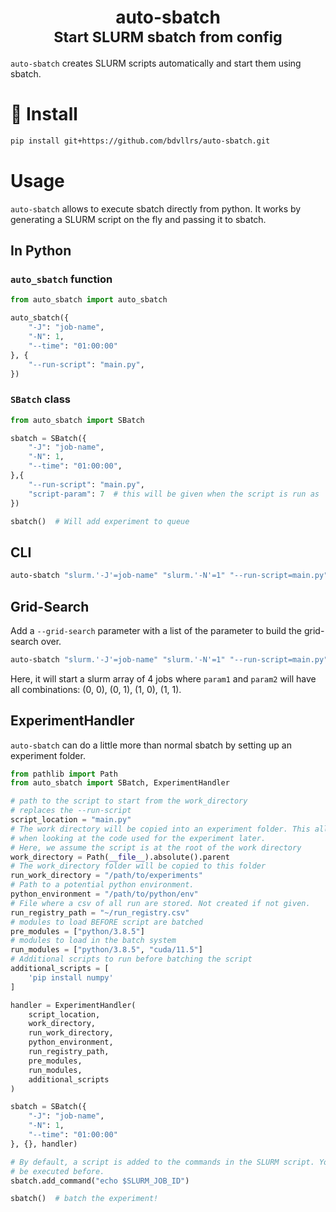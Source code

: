 <div align="center">
    <h1>auto-sbatch<br><small>Start SLURM sbatch from config</small></h1>
</div>

`auto-sbatch` creates SLURM scripts automatically and start them using sbatch.

# 🚀 Install

```bash
pip install git+https://github.com/bdvllrs/auto-sbatch.git
```

# Usage

`auto-sbatch` allows to execute sbatch directly from python.
It works by generating a SLURM script on the fly and passing it to sbatch.

## In Python

### `auto_sbatch` function

```python
from auto_sbatch import auto_sbatch

auto_sbatch({
    "-J": "job-name",
    "-N": 1,
    "--time": "01:00:00"
}, {
    "--run-script": "main.py",
})
```

### `SBatch` class

```python
from auto_sbatch import SBatch

sbatch = SBatch({
    "-J": "job-name",
    "-N": 1,
    "--time": "01:00:00",
},{
    "--run-script": "main.py",
    "script-param": 7  # this will be given when the script is run as `python main.py "script-param=7"`
})

sbatch()  # Will add experiment to queue
```

## CLI

```bash
auto-sbatch "slurm.'-J'=job-name" "slurm.'-N'=1" "--run-script=main.py"
```

## Grid-Search
Add a `--grid-search` parameter with a list of the parameter to build the grid-search over.
```bash
auto-sbatch "slurm.'-J'=job-name" "slurm.'-N'=1" "--run-script=main.py" "--grid-search=['param1', 'param2']" "param1=[0, 1]" "param2=[0, 1]"
```

Here, it will start a slurm array of 4 jobs where `param1` and `param2` will have all combinations: (0, 0), (0, 1), (1, 0), (1, 1).

## ExperimentHandler

`auto-sbatch` can do a little more than normal sbatch by setting up an experiment folder.

```python
from pathlib import Path
from auto_sbatch import SBatch, ExperimentHandler

# path to the script to start from the work_directory
# replaces the --run-script
script_location = "main.py"
# The work directory will be copied into an experiment folder. This allows reproducibility
# when looking at the code used for the experiment later.
# Here, we assume the script is at the root of the work directory
work_directory = Path(__file__).absolute().parent
# The work_directory folder will be copied to this folder
run_work_directory = "/path/to/experiments"
# Path to a potential python environment.
python_environment = "/path/to/python/env"
# File where a csv of all run are stored. Not created if not given.
run_registry_path = "~/run_registry.csv"
# modules to load BEFORE script are batched
pre_modules = ["python/3.8.5"]
# modules to load in the batch system
run_modules = ["python/3.8.5", "cuda/11.5"]
# Additional scripts to run before batching the script
additional_scripts = [
    'pip install numpy'
]

handler = ExperimentHandler(
    script_location,
    work_directory,
    run_work_directory,
    python_environment,
    run_registry_path,
    pre_modules,
    run_modules,
    additional_scripts
)

sbatch = SBatch({
    "-J": "job-name",
    "-N": 1,
    "--time": "01:00:00"
}, {}, handler)

# By default, a script is added to the commands in the SLURM script. You can add other commands that will
# be executed before.
sbatch.add_command("echo $SLURM_JOB_ID")

sbatch()  # batch the experiment!
```

